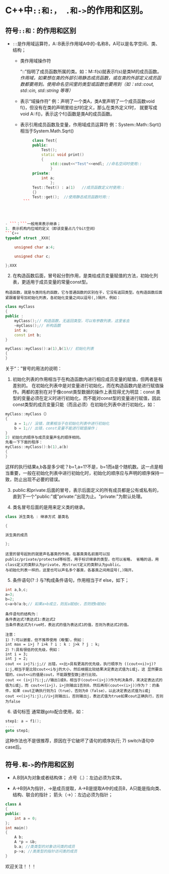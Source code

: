 <!--
 * @Author: Anxjing.AI
 * @Date: 2020-07-30 14:49:22
 * @LastEditTime: 2020-08-01 19:28:04
 * @LastEditors: Anajing.AI
 * @Description: 
 * @FilePath: \Anxjing.AI\JingNotebook\C++Coding\C++中不同符号的区别.md
 * @THIS FILE IS PART OF Anxjing.AI PROJECT
--> 


# C++中```::和:， .和->```的作用和区别。 

## 符号```::和：```的作用和区别

    

- ```::```是作用域运算符，A::B表示作用域A中的-名称B，A可以是名字空间、类、结构；
    - 类作用域操作符
    
        “::”指明了成员函数所属的类。如：M::f(s)就表示f(s)是类M的成员函数。
        *作用域，如果想在类的外部引用静态成员函数，或在类的外部定义成员函数都要用到。使用命名空间里的类型或函数也要用到（如：std::cout, std::cin, std::string 等等）*
        
    - 表示“域操作符”
        例：声明了一个类A，类A里声明了一个成员函数void f()，但没有在类的声明里给出f的定义，那么在类外定义f时， 就要写成void A::f()，表示这个f()函数是类A的成员函数。
        
    - 表示引用成员函数及变量，作用域成员运算符
        例：System::Math::Sqrt() 相当于System.Math.Sqrt()
```C++
            class Test{
            public:
                Test();
                static void print() 
                {
                    std::cout<<"Test"<<endl; //命名空间时使用::
                    }
            private:
                int a;
                    };
            Test::Test() : a(1)   //成员函数定义时使用::
            {}
            Test::get();  //使用静态成员函数时用::
        ```




- ```：```一般用来表示继承；
1. 表示机构内位域的定义（即该变量占几个bit空间）
```C++
typedef struct _XXX{

    unsigned char a:4;

    unsigned char c;

};XXX
```

2. 在构造函数后面，冒号起分割作用，是类给成员变量赋值的方法，初始化列表，更适用于成员变量的常量const型。

```构造函数，就是与类同名的函数，它与普通函数的区别在于，它没有返回类型。在构造函数后面紧跟着冒号加初始化列表，各初始化变量之间以逗号(,)隔开。例如：```
```C++
class myClass
{
public :
    myClass();// 构造函数，无返回类型，可以有参数列表，这里省去
    ~myClass();// 析构函数
    int a;
    const int b;
}

myClass::myClass():a(1),b(1)// 初始化列表
{
}
```

关于“：”冒号的用法的说明：
1) 初始化列表的作用相当于在构造函数内进行相应成员变量的赋值，但两者是有差别的。
在初始化列表中是对变量进行初始化，而在构造函数内是进行赋值操作。两都的差别在对于像const类型数据的操作上表现得尤为明显：const 类型的变量必须在定义时进行初始化，而不能对const型的变量进行赋值，因此const类型的成员变量只能（而且必须）在初始化列表中进行初始化，如：
```C++
myClass::myClass（）
{
    a = 1;// 没错，效果相当于在初始化列表中进行初始化
    b = 1;// 出错，const变量不能进行赋值操作；
}
2) 初始化的顺序与成员变量声名的顺序相同。
先看一下下面的程序：
myClass::myClass():b(1),a(b)
{
}
```

这样的执行结果a,b各是多少呢？b=1,a=1?不是，b=1而a是个随机数。这一点是相当重要，一般在初始化列表中进行初始化时，初始化的顺序应与声明的顺序保持一致，防止出现不必要的错误。

3) public:和private:后面的冒号，表示后面定义的所有成员都是公有或私有的，直到下一个"public:”或"private:”出现为止。"private:"为默认处理。

4) 类名冒号后面的是用来定义类的继承。
```C++
class 派生类名 : 继承方式 基类名

{

派生类的成员

};
```
```
这里的冒号起到的就是声名基类的作用，在基类类名前面可以加public/private/protected等标签，用于标识继承的类型，也可以省略， 省略的话，用class定义的类默认为private，用struct定义的类默认为public。
与初始化列表一样的，这里也可以声名多个基类，各基类之间用逗号(,)隔开。
```

5) 条件语句(? :)
与?构成条件语句，作用相当于if else，如下；
```C++
int a,b,c;
a=3;
b=2;
c=a>b?a:b;// 如果a>b成立，则反a赋给c，否则把b赋给c
```
```
条件语句的结构为：
条件表达式?表达式1:表达式2
当条件表达式为true时，表达式的值为表达式1的值，否则为表达式2的值。

注意：
1）?:可以嵌套，但不推荐使用（难懂），例如：
int max = i>j ? i>k ? i : k : j>k ? j : k;
2）?:具有很低的优先级，例如：
int i = 3;
int j = 2;
cout << i>j?i:j;// 出错，<<比>具有更高的优先级，执行顺序为 ((cout<<i)>j)?i:j,相当于是比较cout<<i与j的大小，然后根据比较结果决定表达式值为i或j，这 显然要出错的，cout<<i的值是cout，不能跟整型数j进行比较。
cout << (i>j)?i:j;//输出1或0，相当于(cout<<(i>j))作为判决条件，来决定表达式的值为i或j，而 cout<<(i>j)，i>j则输出1否则0，然后再将(cout<<(i>j))作为？：的条件，如果 cout正确执行则为1（true），否则为0（false），以此决定表达式值为i或j
cout <<(i>j?i:j);//i>j则输出i，否则输出j，表达式值为true如果cout正确执行，否则为false
```
6) 语句标签
通常跟goto配合使用，如：
```C++
step1: a = f1();
....
goto step1;
```
这种作法也不是很推荐，原因在于它破坏了语句的顺序执行;
7) switch语句中case后。

## 符号```.和->```的作用和区别
- A.B则A为对象或者结构体；
点号（.）：左边必须为实体。

- A->B则A为指针，->是成员提取，A->B是提取A中的成员B，A只能是指向类、结构、联合的指针；
箭头（->）：左边必须为指针； 


```C++
class A
{
public:
	int a = 0;
};
int main()
{
	A b;
	A *p = &b;
	b.a; //类类型的对象访问类的成员
	p->a; //类类型的指针访问类的成员
}
```


欢迎关注！！！